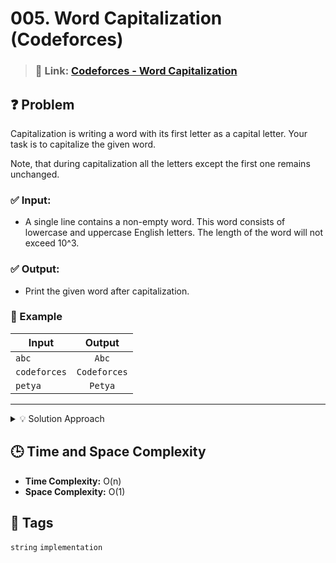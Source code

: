 # 005. Word Capitalization (Codeforces)

> ### 🔗 Link: [Codeforces - Word Capitalization](https://codeforces.com/problemset/problem/281/A)

## ❓ Problem

Capitalization is writing a word with its first letter as a capital letter. Your task is to capitalize the given word.

Note, that during capitalization all the letters except the first one remains unchanged.

### ✅ Input:

- A single line contains a non-empty word. This word consists of lowercase and uppercase English letters. The length of the word will not exceed 10^3.

### ✅ Output:

- Print the given word after capitalization.

### 🧪 Example

| Input        |    Output    |
| ------------ | :----------: |
| `abc`        |    `Abc`     |
| `codeforces` | `Codeforces` |
| `petya`      |   `Petya`    |

---

<details>
 <summary> 💡 Solution Approach </summary>

- Iterate over the string and capitalize the first letter.
- Return the modified string.

</details>

## 🕒 Time and Space Complexity

- **Time Complexity:** O(n)
- **Space Complexity:** O(1)

## 🧠 Tags

`string` `implementation`
